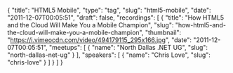 {
  "title": "HTML5 Mobile",
  "type": "tag",
  "slug": "html5-mobile",
  "date": "2011-12-07T00:05:51",
  "draft": false,
  "recordings": [
    {
      "title": "How HTML5 and the Cloud Will Make You a Mobile Champion",
      "slug": "how-html5-and-the-cloud-will-make-you-a-mobile-champion",
      "thumbnail": "https://i.vimeocdn.com/video/494179115_295x166.jpg",
      "date": "2011-12-07T00:05:51",
      "meetups": [
        {
          "name": "North Dallas .NET UG",
          "slug": "north-dallas-net-ug"
        }
      ],
      "speakers": [
        {
          "name": "Chris Love",
          "slug": "chris-love"
        }
      ]
    }
  ]
}